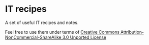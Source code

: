 IT recipes
============

A set of useful IT recipes and notes.

Feel free to use them under terms of [Creative Commons Attribution-NonCommercial-ShareAlike 3.0 Unported License](http://creativecommons.org/licenses/by-nc-sa/3.0/deed.en_US)